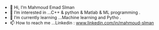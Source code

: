 - 👋 Hi, I’m Mahmoud Emad Slman
- 👀 I’m interested in ...C++ & python & Matlab & ML programming .
- 🌱 I’m currently learning ...Machine learning and Pytho .
- 📫 How to reach me ...Linkedin : www.linkedin.com/in/mahmoud-slman

<!---
MahmoudEmadSlman/MahmoudEmadSlman is a ✨ special ✨ repository because its `README.md` (this file) appears on your GitHub profile.
You can click the Preview link to take a look at your changes.
--->
